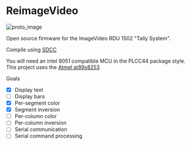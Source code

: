 # ReimageVideo
![proto_image](https://github.com/LogoiLab/ReimageVideo/blob/204df1f184ed52cb22cb57da85f1f4edf1acc1d6/res/proto_image.jpg)

Open source firmware for the ImageVideo RDU 1502 "Tally System".

Compile using [SDCC](http://sdcc.sourceforge.net/)

You will need an intel 8051 compatible MCU in the PLCC44 package style. This project uses the [Atmel at89s8253](http://ww1.microchip.com/downloads/en/DeviceDoc/doc3286.pdf)

Goals

- [x] Display text
- [ ] Display bars
- [x] Per-segment color
- [x] Segment inversion
- [ ] Per-column color
- [ ] Per-column inversion
- [ ] Serial communication
- [ ] Serial command processing
